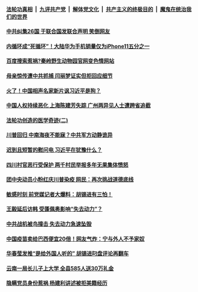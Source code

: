 

####  [法轮功真相](../../../../basic/blob/master/README.md?t=10071602) &nbsp;|&nbsp; [九评共产党](../../../../9ping.md/blob/master/README.md?t=10071602) &nbsp;|&nbsp; [解体党文化](../../../../jtdwh.md/blob/master/README.md?t=10071602)  &nbsp;|&nbsp; [共产主义的终极目的](../../../../gczydzjmd.md/blob/master/README.md?t=10071602) &nbsp;|&nbsp; [魔鬼在统治我们的世界](../../../../mgztzwmdsj.md/blob/master/README.md?t=10071602) 

#### [中共纠集26国 于联合国发联合声明 笑倒网友](../pages/soh5/429589.md?t=10071602) 
#### [内循环成“死循环”！大陆华为手机销量仅为iPhone11五分之一](../pages/soh5/429568.md?t=10071602) 
#### [百度搜索惹祸?秦岭野生动物园官网变色情网站](../pages/soh5/429577.md?t=10071602) 
#### [母亲惊传遭中共抓捕 闫丽梦证实但拒回应细节](../pages/soh5/429544.md?t=10071602) 
#### [火了！中国相声名家新片讽习近平是狗？](../pages/soh5/429505.md?t=10071602) 
#### [中国人权持续恶化 上海陈建芳失踪 广州两异见人士遭跨省追截](../pages/soh5/429478.md?t=10071602) 
#### [法轮功创造的医学奇迹(二)](../pages/soh5/429457.md?t=10071602) 
#### [川普回归 中南海夜不能寐？中共军方动静诡异](../pages/soh5/429352.md?t=10071602) 
#### [迟到且短暂的慰问电 习近平在犹豫什么？](../pages/soh5/429358.md?t=10071602) 
#### [四川村官恶行受保护 两千村民举报多年无果集体愤怒](../pages/soh5/429346.md?t=10071602) 
#### [团中央动员小粉红庆川普染疫 网民：再次挑战道德底线](../pages/soh5/429334.md?t=10071602) 
#### [敏感时刻 前党媒记者大爆料：胡锡进有三怕！](../pages/soh5/429319.md?t=10071602) 
#### [王毅延后访韩 受蓬佩奥影响“失去动力”？](../pages/soh5/429310.md?t=10071602) 
#### [中共战机被鸟撞击 失去动力急速坠毁](../pages/soh5/429187.md?t=10071602) 
#### [中国疫苗卖给巴西便宜20倍！网友气炸：宁与外人不予家奴](../pages/soh5/429265.md?t=10071602) 
#### [华春莹发推“是给外国人听的”  胡锡进叼盘评论再翻车](../pages/soh5/429274.md?t=10071602) 
#### [云南一局长儿子上大学 全县585人送30万礼金](../pages/soh5/429268.md?t=10071602) 
#### [隐瞒党员身份惹祸 杨建利讲述被拒美籍经历](../pages/soh5/429259.md?t=10071602) 
